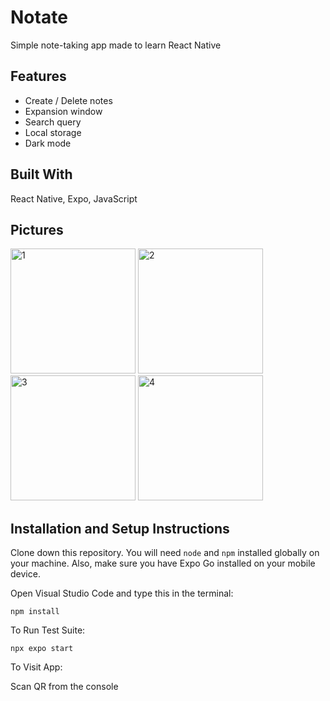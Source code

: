 # Notate
Simple note-taking app made to learn React Native

## Features
- Create / Delete notes
- Expansion window
- Search query
- Local storage
- Dark mode

## Built With
React Native, Expo, JavaScript

## Pictures
<img src="https://github.com/user-attachments/assets/5bc675d7-8b25-4bc2-9be0-a5078aeab4a7" alt="1" width="200"/>
<img src="https://github.com/user-attachments/assets/4786f340-3fa9-4e34-9d50-0e12c7fd04ce" alt="2" width="200"/>
<img src="https://github.com/user-attachments/assets/6f885995-a153-49da-8be9-31761893aae8" alt="3" width="200"/>
<img src="https://github.com/user-attachments/assets/84f58fad-a222-45b6-a5e3-eef4105212fa" alt="4" width="200"/>

## Installation and Setup Instructions

Clone down this repository. You will need `node` and `npm` installed globally on your machine. Also, make sure you have Expo Go installed on your mobile device.  

Open Visual Studio Code and type this in the terminal:

`npm install`  

To Run Test Suite:  

`npx expo start` 

To Visit App:

Scan QR from the console
